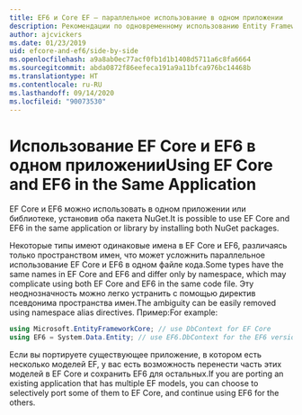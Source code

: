 ```yaml
---
title: EF6 и Core EF — параллельное использование в одном приложении
description: Рекомендации по одновременному использованию Entity Framework Core и Entity Framework 6 в одном приложении
author: ajcvickers
ms.date: 01/23/2019
uid: efcore-and-ef6/side-by-side
ms.openlocfilehash: a9a8ab0ec77acf0fb1d1b1408d5711a6c8fa6664
ms.sourcegitcommit: abda0872f86eefeca191a9a11bfca976bc14468b
ms.translationtype: HT
ms.contentlocale: ru-RU
ms.lasthandoff: 09/14/2020
ms.locfileid: "90073530"
---
```

# <a name="using-ef-core-and-ef6-in-the-same-application"></a><span data-ttu-id="836a8-103">Использование EF Core и EF6 в одном приложении</span><span class="sxs-lookup"><span data-stu-id="836a8-103">Using EF Core and EF6 in the Same Application</span></span>

<span data-ttu-id="836a8-104">EF Core и EF6 можно использовать в одном приложении или библиотеке, установив оба пакета NuGet.</span><span class="sxs-lookup"><span data-stu-id="836a8-104">It is possible to use EF Core and EF6 in the same application or library by installing both NuGet packages.</span></span>

<span data-ttu-id="836a8-105">Некоторые типы имеют одинаковые имена в EF Core и EF6, различаясь только пространством имен, что может усложнить параллельное использование EF Core и EF6 в одном файле кода.</span><span class="sxs-lookup"><span data-stu-id="836a8-105">Some types have the same names in EF Core and EF6 and differ only by namespace, which may complicate using both EF Core and EF6 in the same code file.</span></span> <span data-ttu-id="836a8-106">Эту неоднозначность можно легко устранить с помощью директив псевдонима пространства имен.</span><span class="sxs-lookup"><span data-stu-id="836a8-106">The ambiguity can be easily removed using namespace alias directives.</span></span> <span data-ttu-id="836a8-107">Пример:</span><span class="sxs-lookup"><span data-stu-id="836a8-107">For example:</span></span>

``` csharp
using Microsoft.EntityFrameworkCore; // use DbContext for EF Core
using EF6 = System.Data.Entity; // use EF6.DbContext for the EF6 version
```

<span data-ttu-id="836a8-108">Если вы портируете существующее приложение, в котором есть несколько моделей EF, у вас есть возможность перенести часть этих моделей в EF Core и сохранить EF6 для остальных.</span><span class="sxs-lookup"><span data-stu-id="836a8-108">If you are porting an existing application that has multiple EF models, you can choose to selectively port some of them to EF Core, and continue using EF6 for the others.</span></span>
